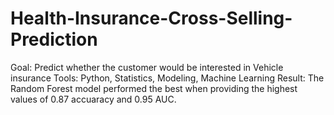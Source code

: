 # Health-Insurance-Cross-Selling-Prediction
Goal: Predict whether the customer would be interested in Vehicle insurance Tools: Python, Statistics, Modeling, Machine Learning Result: The Random Forest model performed the best when providing the highest values of 0.87 accuaracy and 0.95 AUC.
